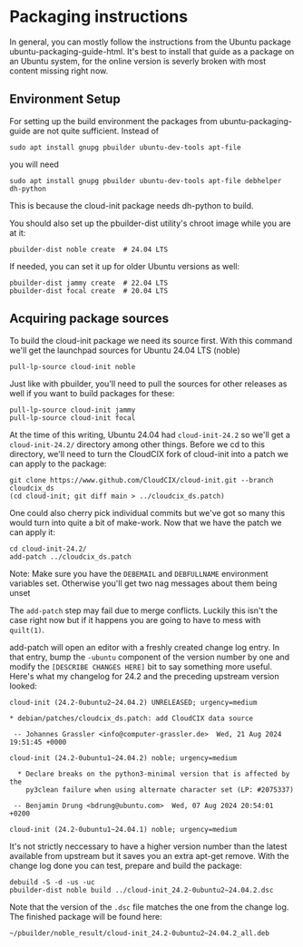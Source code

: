 # Packaging instructions

In general, you can mostly follow the instructions from the Ubuntu package
ubuntu-packaging-guide-html. It's best to install that guide as a package on
an Ubuntu system, for the online version is severly broken with most content
missing right now.

## Environment Setup

For setting up the build environment the packages from ubuntu-packaging-guide
are not quite sufficient. Instead of

  ```
  sudo apt install gnupg pbuilder ubuntu-dev-tools apt-file
  ```

you will need

  ```
  sudo apt install gnupg pbuilder ubuntu-dev-tools apt-file debhelper dh-python
  ```

This is because the cloud-init package needs dh-python to build.

You should also set up the pbuilder-dist utility's chroot image while you are
at it:

  ```
  pbuilder-dist noble create  # 24.04 LTS
  ```

If needed, you can set it up for older Ubuntu versions as well:

  ```
  pbuilder-dist jammy create  # 22.04 LTS
  pbuilder-dist focal create  # 20.04 LTS
  ```

## Acquiring package sources

To build the
cloud-init package we need its source first. With this command we'll get the
launchpad sources for Ubuntu 24.04 LTS (noble)

  ```
  pull-lp-source cloud-init noble
  ```

Just like with pbuilder, you'll need to pull the sources for other releases as
well if you want to build packages for these:

  ```
  pull-lp-source cloud-init jammy
  pull-lp-source cloud-init focal
  ```

At the time of this writing, Ubuntu 24.04 had `cloud-init-24.2` so we'll get a
`cloud-init-24.2/` directory among other things. Before we cd to this directory,
we'll need to turn the CloudCIX fork of cloud-init into a patch we can apply to
the package:

  ```
  git clone https://www.github.com/CloudCIX/cloud-init.git --branch cloudcix_ds
  (cd cloud-init; git diff main > ../cloudcix_ds.patch)
  ```

One could also cherry pick individual commits but we've got so many this would
turn into quite a bit of make-work. Now that we have the patch we can apply it:

  ```
  cd cloud-init-24.2/
  add-patch ../cloudcix_ds.patch
  ```

Note: Make sure you have the `DEBEMAIL` and `DEBFULLNAME` environment variables
set.  Otherwise you'll get two nag messages about them being unset

The `add-patch` step may fail due to merge conflicts. Luckily this isn't the
case right now but if it happens you are going to have to mess with `quilt(1)`.

add-patch will open an editor with a freshly created change log entry. In that
entry, bump the `-ubuntu` component of the version number by one and modify the
`[DESCRIBE CHANGES HERE]` bit to say something more useful. Here's what my
changelog for 24.2 and the preceding upstream version looked:

  ```
  cloud-init (24.2-0ubuntu2~24.04.2) UNRELEASED; urgency=medium

  * debian/patches/cloudcix_ds.patch: add CloudCIX data source

   -- Johannes Grassler <info@computer-grassler.de>  Wed, 21 Aug 2024 19:51:45 +0000

  cloud-init (24.2-0ubuntu1~24.04.2) noble; urgency=medium

    * Declare breaks on the python3-minimal version that is affected by the
      py3clean failure when using alternate character set (LP: #2075337)

   -- Benjamin Drung <bdrung@ubuntu.com>  Wed, 07 Aug 2024 20:54:01 +0200

  cloud-init (24.2-0ubuntu1~24.04.1) noble; urgency=medium
  ```

It's not strictly neccessary to have a higher version number than the latest
available from upstream but it saves you an extra apt-get remove. With the
change log done you can test, prepare and build the package:

   ```
   debuild -S -d -us -uc
   pbuilder-dist noble build ../cloud-init_24.2-0ubuntu2~24.04.2.dsc
   ```

Note that the version of the `.dsc` file matches the one from the change log. The
finished package will be found here:

   ```
   ~/pbuilder/noble_result/cloud-init_24.2-0ubuntu2~24.04.2_all.deb
   ```
